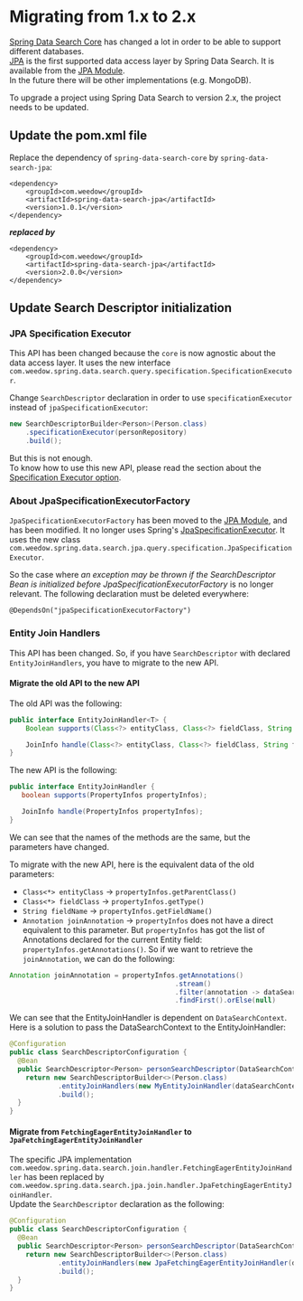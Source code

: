 # Migrating from 1.x to 2.x

[Spring Data Search Core](https://github.com/Kobee1203/spring-data-search/tree/master/core) has changed a lot in order to be able to support different databases.\
[JPA](https://jakarta.ee/specifications/persistence/) is the first supported data access layer by Spring Data Search. It is available from the [JPA Module](https://github.com/Kobee1203/spring-data-search/tree/master/jpa).\
In the future there will be other implementations (e.g. MongoDB).

To upgrade a project using Spring Data Search to version 2.x, the project needs to be updated.

## Update the pom.xml file

Replace the dependency of `spring-data-search-core` by `spring-data-search-jpa`:
```
<dependency>
    <groupId>com.weedow</groupId>
    <artifactId>spring-data-search-jpa</artifactId>
    <version>1.0.1</version>
</dependency>
```
**_replaced by_**
```# 
<dependency>
    <groupId>com.weedow</groupId>
    <artifactId>spring-data-search-jpa</artifactId>
    <version>2.0.0</version>
</dependency>
```

## Update Search Descriptor initialization

### JPA Specification Executor
This API has been changed because the `core` is now agnostic about the data access layer. It uses the new interface `com.weedow.spring.data.search.query.specification.SpecificationExecutor`.

Change `SearchDescriptor` declaration in order to use `specificationExecutor` instead of `jpaSpecificationExecutor`:
```java
new SearchDescriptorBuilder<Person>(Person.class)
    .specificationExecutor(personRepository)
    .build();
```

But this is not enough.\
To know how to use this new API, please read the section about the [Specification Executor option](../../README.md#specification-executor).

### About JpaSpecificationExecutorFactory
`JpaSpecificationExecutorFactory` has been moved to the [JPA Module](https://github.com/Kobee1203/spring-data-search/tree/master/jpa), and has been modified. It no longer uses Spring's [JpaSpecificationExecutor](https://docs.spring.io/spring-data/jpa/docs/current/api/org/springframework/data/jpa/repository/JpaSpecificationExecutor.html).
It uses the new class `com.weedow.spring.data.search.jpa.query.specification.JpaSpecificationExecutor`.

So the case where _an exception may be thrown if the SearchDescriptor Bean is initialized before JpaSpecificationExecutorFactory_ is no longer relevant.
The following declaration must be deleted everywhere:
```
@DependsOn("jpaSpecificationExecutorFactory")
```

### Entity Join Handlers
This API has been changed. So, if you have `SearchDescriptor` with declared `EntityJoinHandlers`, you have to migrate to the new API.

#### Migrate the old API to the new API
The old API was the following:
```java
public interface EntityJoinHandler<T> {
    Boolean supports(Class<?> entityClass, Class<?> fieldClass, String fieldName, Annotation joinAnnotation);

    JoinInfo handle(Class<?> entityClass, Class<?> fieldClass, String fieldName, Annotation joinAnnotation);
}
```

The new API is the following:
```java
public interface EntityJoinHandler {
   boolean supports(PropertyInfos propertyInfos);

   JoinInfo handle(PropertyInfos propertyInfos);
}
```

We can see that the names of the methods are the same, but the parameters have changed.

To migrate with the new API, here is the equivalent data of the old parameters:
* `Class<*> entityClass` -> `propertyInfos.getParentClass()`
* `Class<*> fieldClass` -> `propertyInfos.getType()`
* `String fieldName` -> `propertyInfos.getFieldName()`
* `Annotation joinAnnotation` -> `propertyInfos` does not have a direct equivalent to this parameter. But `propertyInfos` has got the list of Annotations declared for the current Entity field: `propertyInfos.getAnnotations()`. So if we want to retrieve the `joinAnnotation`, we can do the following:
```java
Annotation joinAnnotation = propertyInfos.getAnnotations()
                                         .stream()
                                         .filter(annotation -> dataSearchContext.isJoinAnnotation(annotation.getClass()))
                                         .findFirst().orElse(null)
```
We can see that the EntityJoinHandler is dependent on `DataSearchContext`. Here is a solution to pass the DataSearchContext to the EntityJoinHandler:
```java
@Configuration
public class SearchDescriptorConfiguration {
  @Bean
  public SearchDescriptor<Person> personSearchDescriptor(DataSearchContext dataSearchContext) {
    return new SearchDescriptorBuilder<>(Person.class)
            .entityJoinHandlers(new MyEntityJoinHandler(dataSearchContext))
            .build();
  }
}
```

#### Migrate from `FetchingEagerEntityJoinHandler` to `JpaFetchingEagerEntityJoinHandler`
The specific JPA implementation `com.weedow.spring.data.search.join.handler.FetchingEagerEntityJoinHandler` has been replaced by `com.weedow.spring.data.search.jpa.join.handler.JpaFetchingEagerEntityJoinHandler`.\
Update the `SearchDescriptor` declaration as the following:
```java
@Configuration
public class SearchDescriptorConfiguration {
  @Bean
  public SearchDescriptor<Person> personSearchDescriptor(DataSearchContext dataSearchContext) {
    return new SearchDescriptorBuilder<>(Person.class)
            .entityJoinHandlers(new JpaFetchingEagerEntityJoinHandler(dataSearchContext))
            .build();
  }
}
```